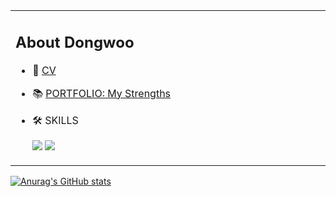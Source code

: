
<table>
<tr>
<td width="493x" height="170px">
   
## About Dongwoo
   
- 📝 [CV]()
- 📚 [PORTFOLIO: My Strengths]()
- 🛠️ SKILLS
  
  <img src="https://img.shields.io/badge/Python-3776AB?style=flat-square&logo=Python&logoColor=white"/></a>
  <img src="https://img.shields.io/badge/Pytorch-EE4C2C?style=flat-square&logo=Python&logoColor=white"/></a>
  
</td>
</tr>
<table>

[![Anurag's GitHub stats](https://github-readme-stats.vercel.app/api?username=ddooom)](https://github.com/anuraghazra/github-readme-stats)



<!--
**ddooom/ddooom** is a ✨ _special_ ✨ repository because its `README.md` (this file) appears on your GitHub profile.

Here are some ideas to get you started:

- 🔭 I’m currently working on ...
- 🌱 I’m currently learning ...
- 👯 I’m looking to collaborate on ...
- 🤔 I’m looking for help with ...
- 💬 Ask me about ...
- 📫 How to reach me: ...
- 😄 Pronouns: ...
- ⚡ Fun fact: ...
-->

